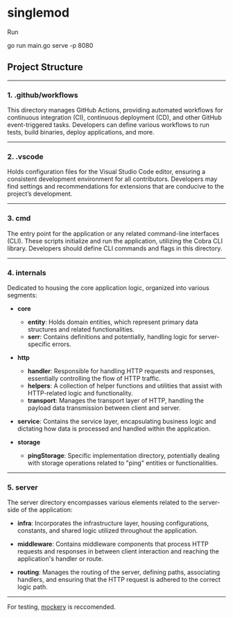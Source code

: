 # singlemod

Run

go run main.go serve -p 8080


## Project Structure

---

### **1. .github/workflows**
This directory manages GitHub Actions, providing automated workflows for continuous integration (CI), continuous deployment (CD), and other GitHub event-triggered tasks. Developers can define various workflows to run tests, build binaries, deploy applications, and more.

---

### **2. .vscode**
Holds configuration files for the Visual Studio Code editor, ensuring a consistent development environment for all contributors. Developers may find settings and recommendations for extensions that are conducive to the project’s development.

---

### **3. cmd**
The entry point for the application or any related command-line interfaces (CLI). These scripts initialize and run the application, utilizing the Cobra CLI library. Developers should define CLI commands and flags in this directory.

---

### **4. internals**
Dedicated to housing the core application logic, organized into various segments:

- **core**
  - **entity**: Holds domain entities, which represent primary data structures and related functionalities.
  - **serr**: Contains definitions and potentially, handling logic for server-specific errors.
  
- **http**
  - **handler**: Responsible for handling HTTP requests and responses, essentially controlling the flow of HTTP traffic.
  - **helpers**: A collection of helper functions and utilities that assist with HTTP-related logic and functionality.
  - **transport**: Manages the transport layer of HTTP, handling the payload data transmission between client and server.
  
- **service**: Contains the service layer, encapsulating business logic and dictating how data is processed and handled within the application.
  
- **storage**
  - **pingStorage**: Specific implementation directory, potentially dealing with storage operations related to "ping" entities or functionalities.

---

### **5. server**
The server directory encompasses various elements related to the server-side of the application:

- **infra**: Incorporates the infrastructure layer, housing configurations, constants, and shared logic utilized throughout the application.

- **middleware**: Contains middleware components that process HTTP requests and responses in between client interaction and reaching the application's handler or route.

- **routing**: Manages the routing of the server, defining paths, associating handlers, and ensuring that the HTTP request is adhered to the correct logic path.

--- 

For testing, [mockery](https://github.com/vektra/mockery) is reccomended.